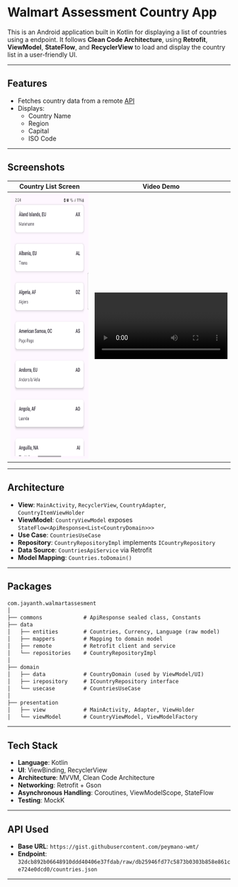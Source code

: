 # Walmart Assessment Country App

This is an Android application built in Kotlin for displaying a list of countries using a endpoint. It follows **Clean Code Architecture**, using **Retrofit**, **ViewModel**, **StateFlow**, and **RecyclerView** to load and display the country list in a user-friendly UI.

---

## Features

- Fetches country data from a remote [API](https://gist.githubusercontent.com/peymano-wmt/32dcb892b06648910ddd40406e37fdab/raw/db25946fd77c5873b0303b858e861ce724e0dcd0/countries.json)
- Displays:
  - Country Name
  - Region
  - Capital
  - ISO Code

---
## Screenshots

| Country List Screen | Video Demo |
|---------------------|---------------------|
|<img alt="screenshot" height="600" src="https://github.com/Jayanth-Anumula/JayanthWalmartAssesment/blob/main/output.png" width="280"/>|<video src="https://github.com/user-attachments/assets/18dfaa89-4a51-46c7-b26e-95caf6cb2c3c"/>|

---

## Architecture

- **View**: `MainActivity`, `RecyclerView`, `CountryAdapter`, `CountryItemViewHolder`
- **ViewModel**: `CountryViewModel` exposes `StateFlow<ApiResponse<List<CountryDomain>>>`
- **Use Case**: `CountriesUseCase`
- **Repository**: `CountryRepositoryImpl` implements `ICountryRepository`
- **Data Source**: `CountriesApiService` via Retrofit
- **Model Mapping**: `Countries.toDomain()`

---

## Packages

```
com.jayanth.walmartassesment
│
├── commons             # ApiResponse sealed class, Constants
├── data
│   ├── entities        # Countries, Currency, Language (raw model)
│   ├── mappers         # Mapping to domain model
│   ├── remote          # Retrofit client and service
│   └── repositories    # CountryRepositoryImpl
│
├── domain
│   ├── data            # CountryDomain (used by ViewModel/UI)
│   ├── irepository     # ICountryRepository interface
│   └── usecase         # CountriesUseCase
│
├── presentation
│   ├── view            # MainActivity, Adapter, ViewHolder
│   └── viewModel       # CountryViewModel, ViewModelFactory
```

---
## Tech Stack

- **Language**: Kotlin
- **UI**: ViewBinding, RecyclerView
- **Architecture**: MVVM, Clean Code Architecture
- **Networking**: Retrofit + Gson
- **Asynchronous Handling**: Coroutines, ViewModelScope, StateFlow
- **Testing**: MockK

---

## API Used

- **Base URL**: `https://gist.githubusercontent.com/peymano-wmt/`
- **Endpoint**:  
  `32dcb892b06648910ddd40406e37fdab/raw/db25946fd77c5873b0303b858e861ce724e0dcd0/countries.json`

---

